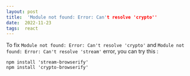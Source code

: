 ```yaml
---
layout: post
title:  'Module not found: Error: Can't resolve 'crypto''
date:  2022-11-23
tags:  react
---
```

To fix `Module not found: Error: Can't resolve 'crypto'` and `Module not found: Error: Can't resolve 'stream'` error, you can try this : 
``` shell
npm install 'stream-browserify'
npm install 'crypto-browserify'
```